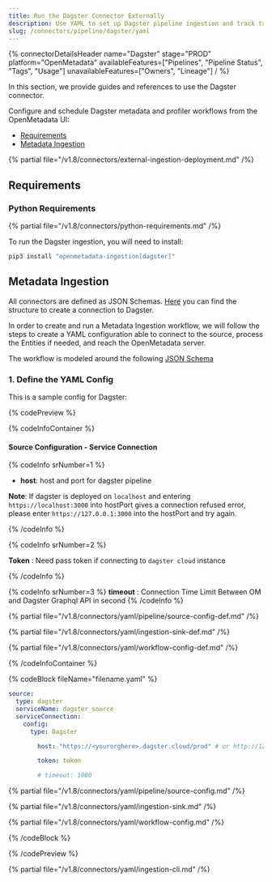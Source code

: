 ```yaml
---
title: Run the Dagster Connector Externally
description: Use YAML to set up Dagster pipeline ingestion and track transformations, dependencies, and metadata flows.
slug: /connectors/pipeline/dagster/yaml
---
```


{% connectorDetailsHeader
name="Dagster"
stage="PROD"
platform="OpenMetadata"
availableFeatures=["Pipelines", "Pipeline Status", "Tags", "Usage"]
unavailableFeatures=["Owners", "Lineage"]
/ %}


In this section, we provide guides and references to use the Dagster connector.

Configure and schedule Dagster metadata and profiler workflows from the OpenMetadata UI:

- [Requirements](#requirements)
- [Metadata Ingestion](#metadata-ingestion)

{% partial file="/v1.8/connectors/external-ingestion-deployment.md" /%}

## Requirements

### Python Requirements

{% partial file="/v1.8/connectors/python-requirements.md" /%}

To run the Dagster ingestion, you will need to install:

```bash
pip3 install "openmetadata-ingestion[dagster]"
```

## Metadata Ingestion

All connectors are defined as JSON Schemas.
[Here](https://github.com/open-metadata/OpenMetadata/blob/main/openmetadata-spec/src/main/resources/json/schema/entity/services/connections/pipeline/dagsterConnection.json)
you can find the structure to create a connection to Dagster.

In order to create and run a Metadata Ingestion workflow, we will follow
the steps to create a YAML configuration able to connect to the source,
process the Entities if needed, and reach the OpenMetadata server.

The workflow is modeled around the following
[JSON Schema](https://github.com/open-metadata/OpenMetadata/blob/main/openmetadata-spec/src/main/resources/json/schema/metadataIngestion/workflow.json)

### 1. Define the YAML Config

This is a sample config for Dagster:

{% codePreview %}

{% codeInfoContainer %}

#### Source Configuration - Service Connection

{% codeInfo srNumber=1 %}

- **host**: host and port for dagster pipeline

**Note**: If dagster is deployed on `localhost` and entering `https://localhost:3000` into hostPort gives a connection refused error, please enter `https://127.0.0.1:3000` into the hostPort and try again.

{% /codeInfo %}

{% codeInfo srNumber=2 %}

**Token** : Need pass token if connecting to `dagster cloud` instance

{% /codeInfo %}

{% codeInfo srNumber=3 %}
**timeout** : Connection Time Limit Between OM and Dagster Graphql API in second
{% /codeInfo %}


{% partial file="/v1.8/connectors/yaml/pipeline/source-config-def.md" /%}

{% partial file="/v1.8/connectors/yaml/ingestion-sink-def.md" /%}

{% partial file="/v1.8/connectors/yaml/workflow-config-def.md" /%}

{% /codeInfoContainer %}

{% codeBlock fileName="filename.yaml" %}


```yaml {% isCodeBlock=true %}
source:
  type: dagster
  serviceName: dagster_source
  serviceConnection:
    config:
      type: Dagster
```
```yaml {% srNumber=1 %}
        host: "https://<yourorghere>.dagster.cloud/prod" # or http://127.0.0.1:3000
```
```yaml {% srNumber=2 %}
        token: token
```
```yaml {% srNumber=3 %}
        # timeout: 1000
```

{% partial file="/v1.8/connectors/yaml/pipeline/source-config.md" /%}

{% partial file="/v1.8/connectors/yaml/ingestion-sink.md" /%}

{% partial file="/v1.8/connectors/yaml/workflow-config.md" /%}

{% /codeBlock %}

{% /codePreview %}

{% partial file="/v1.8/connectors/yaml/ingestion-cli.md" /%}
